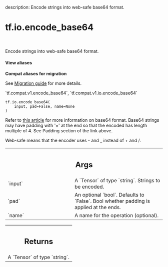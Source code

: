 description: Encode strings into web-safe base64 format.

<div itemscope itemtype="http://developers.google.com/ReferenceObject">
<meta itemprop="name" content="tf.io.encode_base64" />
<meta itemprop="path" content="Stable" />
</div>

# tf.io.encode_base64

<!-- Insert buttons and diff -->

<table class="tfo-notebook-buttons tfo-api nocontent" align="left">

</table>



Encode strings into web-safe base64 format.

<section class="expandable">
  <h4 class="showalways">View aliases</h4>
  <p>
<b>Compat aliases for migration</b>
<p>See
<a href="https://www.tensorflow.org/guide/migrate">Migration guide</a> for
more details.</p>
<p>`tf.compat.v1.encode_base64`, `tf.compat.v1.io.encode_base64`</p>
</p>
</section>

<pre class="devsite-click-to-copy prettyprint lang-py tfo-signature-link">
<code>tf.io.encode_base64(
    input, pad=False, name=None
)
</code></pre>



<!-- Placeholder for "Used in" -->

Refer to [this article](https://en.wikipedia.org/wiki/Base64) for more information on
base64 format. Base64 strings may have padding with '=' at the
end so that the encoded has length multiple of 4. See Padding section of the
link above.

Web-safe means that the encoder uses - and _ instead of + and /.

<!-- Tabular view -->
 <table class="responsive fixed orange">
<colgroup><col width="214px"><col></colgroup>
<tr><th colspan="2"><h2 class="add-link">Args</h2></th></tr>

<tr>
<td>
`input`
</td>
<td>
A `Tensor` of type `string`. Strings to be encoded.
</td>
</tr><tr>
<td>
`pad`
</td>
<td>
An optional `bool`. Defaults to `False`.
Bool whether padding is applied at the ends.
</td>
</tr><tr>
<td>
`name`
</td>
<td>
A name for the operation (optional).
</td>
</tr>
</table>



<!-- Tabular view -->
 <table class="responsive fixed orange">
<colgroup><col width="214px"><col></colgroup>
<tr><th colspan="2"><h2 class="add-link">Returns</h2></th></tr>
<tr class="alt">
<td colspan="2">
A `Tensor` of type `string`.
</td>
</tr>

</table>

